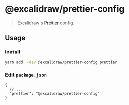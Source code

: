 # @excalidraw/prettier-config

> Excalidraw's [Prettier](https://prettier.io) config.

## Usage

### Install

```bash
yarn add --dev @excalidraw/prettier-config prettier
```

### Edit `package.json`

```jsonc
{
  // ...
  "prettier": "@excalidraw/prettier-config"
}
```
